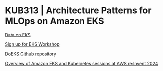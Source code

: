 # KUB313 | Architecture Patterns for MLOps on Amazon EKS


[Data on EKS](https://github.com/awslabs/data-on-eks)

[Sign up for EKS Workshop](https://pages.awscloud.com/NAMER-other-PT-eks-workshop-2024-reg.html?trk=93273282-cba3-45ac-932f-841b45264eee&sc_channel=el)

[DoEKS Github repository](https://github.com/aws-samples/aws-do-eks)


[Overview of Amazon EKS and Kubernetes sessions at AWS re:Invent 2024](https://aws.amazon.com/blogs/containers/amazon-eks-and-kubernetes-sessions-at-aws-reinvent-2024)
